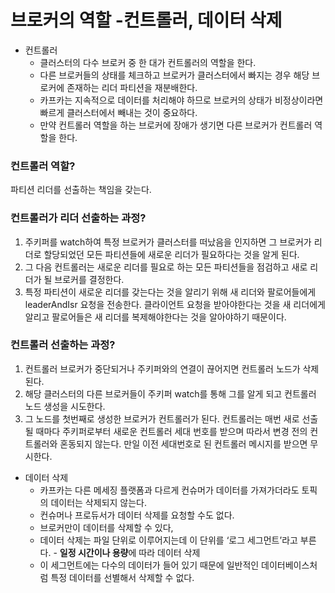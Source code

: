 # 브로커의 역할 -컨트롤러, 데이터 삭제

- 컨트롤러
    - 클러스터의 다수 브로커 중 한 대가 컨트롤러의 역할을 한다.
    - 다른 브로커들의 상태를 체크하고 브로커가 클러스터에서 빠지는 경우 해당 브로커에 존재하는 리더 파티션을 재분배한다.
    - 카프카는 지속적으로 데이터를 처리해야 하므로 브로커의 상태가 비정상이라면 빠르게 클러스터에서 빼내는 것이 중요하다.
    - 만약 컨트롤러 역할을 하는 브로커에 장애가 생기면 다른 브로커가 컨트롤러 역할을 한다.

### 컨트롤러 역할?

파티션 리더를 선출하는 책임을 갖는다.

### 컨트롤러가 리더 선출하는 과정?

1. 주키퍼를 watch하여 특정 브로커가 클러스터를 떠났음을 인지하면 그 브로커가 리더로 할당되었던 모든 파티션들에 새로운 리더가 필요하다는 것을 알게 된다.
2. 그 다음 컨트롤러는 새로운 리더를 필요로 하는 모든 파티션들을 점검하고 새로 리더가 될 브로커를 결정한다.
3. 특정 파티션이 새로운 리더를 갖는다는 것을 알리기 위해 새 리더와 팔로어들에게 leaderAndIsr 요청을 전송한다. 클라이언트 요청을 받아야한다는 것을 새 리더에게 알리고 팔로어들은 새 리더를 복제해야한다는 것을 알아야하기 때문이다.

### 컨트롤러 선출하는 과정?

1. 컨트롤러 브로커가 중단되거나 주키퍼와의 연결이 끊어지면 컨트롤러 노드가 삭제된다.
2. 해당 클러스터의 다른 브로커들이 주키퍼 watch를 통해 그를 알게 되고 컨트롤러 노드 생성을 시도한다.
3. 그 노드를 첫번째로 생성한 브로커가 컨트롤러가 된다. 컨트롤러는 매번 새로 선출될 때마다 주키퍼로부터 새로운 컨트롤러 세대 번호를 받으며 따라서 변경 전의 컨트롤러와 혼동되지 않는다. 만일 이전 세대번호로 된 컨트롤러 메시지를 받으면 무시한다.
- 데이터 삭제
    - 카프카는 다른 메세징 플랫폼과 다르게 컨슈머가 데이터를 가져가더라도 토픽의 데이터는 삭제되지 않는다.
    - 컨슈머나 프로듀서가 데이터 삭제를 요청할 수도 없다.
    - 브로커만이 데이터를 삭제할 수 있다,
    - 데이터 삭제는 파일 단위로 이루어지는데 이 단위를 ‘로그 세그먼트’라고 부른다. - **일정 시간이나 용량**에 따라 데이터 삭제
    - 이 세그먼트에는 다수의 데이터가 들어 있기 때문에 일반적인 데이터베이스처럼 특정 데이터를 선별해서 삭제할 수 없다.